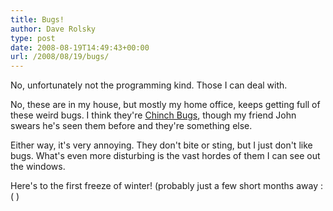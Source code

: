 ```yaml
---
title: Bugs!
author: Dave Rolsky
type: post
date: 2008-08-19T14:49:43+00:00
url: /2008/08/19/bugs/
---
```

No, unfortunately not the programming kind. Those I can deal with.

No, these are in my house, but mostly my home office, keeps getting full of these weird bugs. I think they're [Chinch Bugs][1], though my friend John swears he's seen them before and they're something else.

Either way, it's very annoying. They don't bite or sting, but I just don't like bugs. What's even more disturbing is the vast hordes of them I can see out the windows.

Here's to the first freeze of winter! (probably just a few short months away :( )

 [1]: http://bugguide.net/node/view/26129
